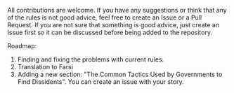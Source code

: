 All contributions are welcome. If you have any suggestions or think that any of the rules is not good advice, feel free to create an Issue or a Pull Request.
If you are not sure that something is good advice, just create an Issue first so it can be discussed before being added to the repository.

Roadmap:
1. Finding and fixing the problems with current rules.
2. Translation to Farsi
3. Adding a new section: "The Common Tactics Used by Governments to Find Dissidents". You can create an issue with your story.
